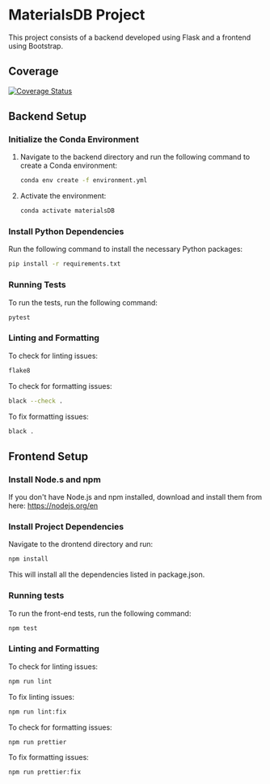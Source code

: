 # MaterialsDB Project

This project consists of a backend developed using Flask and a frontend using Bootstrap.

## Coverage

[![Coverage Status](https://coveralls.io/repos/github/msegal347/COMS_4111_Project/badge.svg?branch=main)](https://coveralls.io/github/msegal347/COMS_4111_Project?branch=main)


## Backend Setup

### Initialize the Conda Environment

1. Navigate to the backend directory and run the following command to create a Conda environment:
    ```bash
    conda env create -f environment.yml
    ```
2. Activate the environment:
    ```bash
    conda activate materialsDB
    ```

### Install Python Dependencies

Run the following command to install the necessary Python packages:

```bash
pip install -r requirements.txt
```

### Running Tests

To run the tests, run the following command:

```bash
pytest
```

### Linting and Formatting

To check for linting issues:

```bash
flake8
```

To check for formatting issues:

```bash
black --check .
```

To fix formatting issues:

```bash
black .
```

## Frontend Setup

### Install Node.s and npm
If you don't have Node.js and npm installed, download and install them from here: https://nodejs.org/en

### Install Project Dependencies

Navigate to the drontend directory and run:

```bash
npm install
```

This will install all the dependencies listed in package.json.

### Running tests

To run the front-end tests, run the following command:

```bash
npm test
```

### Linting and Formatting

To check for linting issues:

```bash
npm run lint
```

To fix linting issues:

```bash
npm run lint:fix
```

To check for formatting issues:

```bash
npm run prettier
```

To fix formatting issues:

```bash
npm run prettier:fix
```
